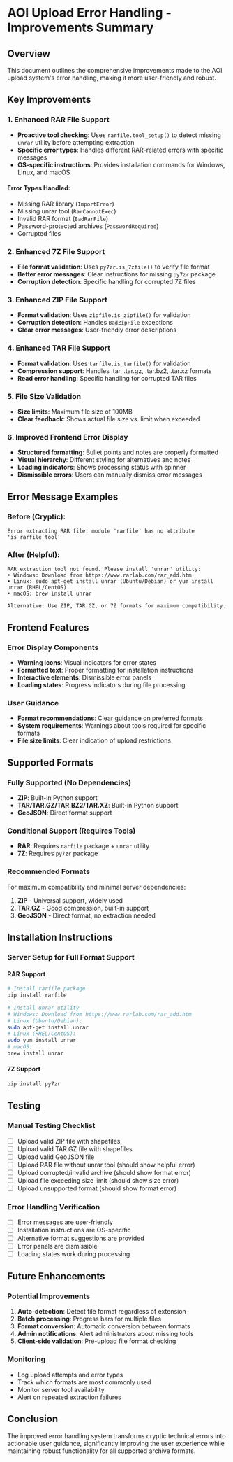 # AOI Upload Error Handling - Improvements Summary

## Overview
This document outlines the comprehensive improvements made to the AOI upload system's error handling, making it more user-friendly and robust.

## Key Improvements

### 1. Enhanced RAR File Support
- **Proactive tool checking**: Uses `rarfile.tool_setup()` to detect missing `unrar` utility before attempting extraction
- **Specific error types**: Handles different RAR-related errors with specific messages
- **OS-specific instructions**: Provides installation commands for Windows, Linux, and macOS

#### Error Types Handled:
- Missing RAR library (`ImportError`)
- Missing unrar tool (`RarCannotExec`)
- Invalid RAR format (`BadRarFile`)
- Password-protected archives (`PasswordRequired`)
- Corrupted files

### 2. Enhanced 7Z File Support
- **File format validation**: Uses `py7zr.is_7zfile()` to verify file format
- **Better error messages**: Clear instructions for missing `py7zr` package
- **Corruption detection**: Specific handling for corrupted 7Z files

### 3. Enhanced ZIP File Support
- **Format validation**: Uses `zipfile.is_zipfile()` for validation
- **Corruption detection**: Handles `BadZipFile` exceptions
- **Clear error messages**: User-friendly error descriptions

### 4. Enhanced TAR File Support
- **Format validation**: Uses `tarfile.is_tarfile()` for validation
- **Compression support**: Handles .tar, .tar.gz, .tar.bz2, .tar.xz formats
- **Read error handling**: Specific handling for corrupted TAR files

### 5. File Size Validation
- **Size limits**: Maximum file size of 100MB
- **Clear feedback**: Shows actual file size vs. limit when exceeded

### 6. Improved Frontend Error Display
- **Structured formatting**: Bullet points and notes are properly formatted
- **Visual hierarchy**: Different styling for alternatives and notes
- **Loading indicators**: Shows processing status with spinner
- **Dismissible errors**: Users can manually dismiss error messages

## Error Message Examples

### Before (Cryptic):
```
Error extracting RAR file: module 'rarfile' has no attribute 'is_rarfile_tool'
```

### After (Helpful):
```
RAR extraction tool not found. Please install 'unrar' utility:
• Windows: Download from https://www.rarlab.com/rar_add.htm
• Linux: sudo apt-get install unrar (Ubuntu/Debian) or yum install unrar (RHEL/CentOS)
• macOS: brew install unrar

Alternative: Use ZIP, TAR.GZ, or 7Z formats for maximum compatibility.
```

## Frontend Features

### Error Display Components
- **Warning icons**: Visual indicators for error states
- **Formatted text**: Proper formatting for installation instructions
- **Interactive elements**: Dismissible error panels
- **Loading states**: Progress indicators during file processing

### User Guidance
- **Format recommendations**: Clear guidance on preferred formats
- **System requirements**: Warnings about tools required for specific formats
- **File size limits**: Clear indication of upload restrictions

## Supported Formats

### Fully Supported (No Dependencies)
- **ZIP**: Built-in Python support
- **TAR/TAR.GZ/TAR.BZ2/TAR.XZ**: Built-in Python support
- **GeoJSON**: Direct format support

### Conditional Support (Requires Tools)
- **RAR**: Requires `rarfile` package + `unrar` utility
- **7Z**: Requires `py7zr` package

### Recommended Formats
For maximum compatibility and minimal server dependencies:
1. **ZIP** - Universal support, widely used
2. **TAR.GZ** - Good compression, built-in support
3. **GeoJSON** - Direct format, no extraction needed

## Installation Instructions

### Server Setup for Full Format Support

#### RAR Support
```bash
# Install rarfile package
pip install rarfile

# Install unrar utility
# Windows: Download from https://www.rarlab.com/rar_add.htm
# Linux (Ubuntu/Debian):
sudo apt-get install unrar
# Linux (RHEL/CentOS):
sudo yum install unrar
# macOS:
brew install unrar
```

#### 7Z Support
```bash
pip install py7zr
```

## Testing

### Manual Testing Checklist
- [ ] Upload valid ZIP file with shapefiles
- [ ] Upload valid TAR.GZ file with shapefiles
- [ ] Upload valid GeoJSON file
- [ ] Upload RAR file without unrar tool (should show helpful error)
- [ ] Upload corrupted/invalid archive (should show format error)
- [ ] Upload file exceeding size limit (should show size error)
- [ ] Upload unsupported format (should show format error)

### Error Handling Verification
- [ ] Error messages are user-friendly
- [ ] Installation instructions are OS-specific
- [ ] Alternative format suggestions are provided
- [ ] Error panels are dismissible
- [ ] Loading states work during processing

## Future Enhancements

### Potential Improvements
1. **Auto-detection**: Detect file format regardless of extension
2. **Batch processing**: Progress bars for multiple files
3. **Format conversion**: Automatic conversion between formats
4. **Admin notifications**: Alert administrators about missing tools
5. **Client-side validation**: Pre-upload file format checking

### Monitoring
- Log upload attempts and error types
- Track which formats are most commonly used
- Monitor server tool availability
- Alert on repeated extraction failures

## Conclusion

The improved error handling system transforms cryptic technical errors into actionable user guidance, significantly improving the user experience while maintaining robust functionality for all supported archive formats.

